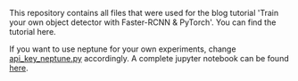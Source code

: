 This repository contains all files that were used for the blog tutorial
'Train your own object detector with Faster-RCNN & PyTorch'.
You can find the tutorial here.

If you want to use neptune for your own experiments, change [api_key_neptune.py](api_key_neptune.py) accordingly.
A complete jupyter notebook can be found [here](training_script.ipynb).